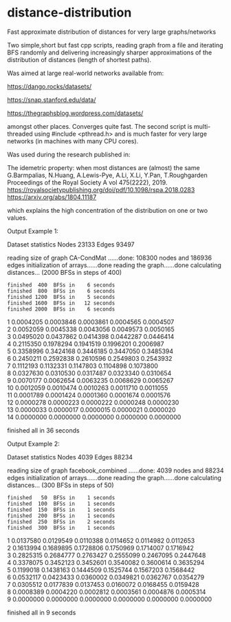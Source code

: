 # distance-distribution
Fast approximate distribution of distances for very large graphs/networks

Two simple,short but fast cpp scripts, reading graph from a file and iterating BFS randomly and delivering increasingly sharper  approximations of the distribution of distances (length of shortest paths). 

Was aimed at large real-world networks available from:

https://dango.rocks/datasets/

https://snap.stanford.edu/data/

https://thegraphsblog.wordpress.com/datasets/

amongst other places. Converges quite fast. The second script is multi-threaded using #include <pthread.h>
and is much faster for very large networks (in machines with many CPU cores).

Was used during the research published in:

The idemetric property: when most distances are (almost) the same
G.Barmpalias, N.Huang, A.Lewis-Pye, A.Li, X.Li, Y.Pan, T.Roughgarden
Proceedings of the Royal Society A vol 475(2222), 2019. 
https://royalsocietypublishing.org/doi/pdf/10.1098/rspa.2018.0283
https://arxiv.org/abs/1804.11187

which explains the high concentration of the distribution on one or two values.

Output Example 1:

Dataset statistics
Nodes	23133
Edges	93497

reading size of graph CA-CondMat ......done: 108300 nodes and 186936 edges
initialization of arrays......done
reading the graph......done
calculating distances... (2000 BFSs in steps of 400)

	finished  400  BFSs in    6 seconds
	finished  800  BFSs in    6 seconds
	finished 1200  BFSs in    5 seconds
	finished 1600  BFSs in   12 seconds
	finished 2000  BFSs in    6 seconds

  1     0.0004205    0.0003846    0.0003861    0.0004565    0.0004507  
  2     0.0052059    0.0045338    0.0043056    0.0049573    0.0050165  
  3     0.0495020    0.0437862    0.0414398    0.0442287    0.0446414  
  4     0.2115350    0.1978294    0.1941519    0.1996201    0.2006987  
  5     0.3358996    0.3424168    0.3446185    0.3447050    0.3485394  
  6     0.2450211    0.2592838    0.2610596    0.2549803    0.2543932  
  7     0.1112193    0.1132331    0.1147803    0.1104898    0.1073800  
  8     0.0327630    0.0310530    0.0317487    0.0323340    0.0310654  
  9     0.0070177    0.0062654    0.0063235    0.0068629    0.0065267  
 10     0.0012059    0.0010474    0.0010263    0.0011710    0.0011055  
 11     0.0001789    0.0001424    0.0001360    0.0001674    0.0001576  
 12     0.0000278    0.0000223    0.0000222    0.0000248    0.0000230  
 13     0.0000033    0.0000017    0.0000015    0.0000021    0.0000020  
 14     0.0000000    0.0000000    0.0000000    0.0000000    0.0000000  

finished all in 36 seconds

Output Example 2:

Dataset statistics
Nodes	4039
Edges	88234

reading size of graph facebook_combined ......done: 4039 nodes and 88234 edges
initialization of arrays......done
reading the graph......done
calculating distances... (300 BFSs in steps of 50)

	finished   50  BFSs in    1 seconds
	finished  100  BFSs in    1 seconds
	finished  150  BFSs in    1 seconds
	finished  200  BFSs in    1 seconds
	finished  250  BFSs in    2 seconds
	finished  300  BFSs in    1 seconds

  1     0.0137580    0.0129549    0.0110388    0.0114652    0.0114982    0.0112653  
  2     0.1613994    0.1689895    0.1728806    0.1750969    0.1714007    0.1716942  
  3     0.2825315    0.2684777    0.2763427    0.2555099    0.2467095    0.2447648  
  4     0.3378075    0.3452123    0.3452601    0.3540082    0.3600614    0.3635294  
  5     0.1199018    0.1438163    0.1444509    0.1525744    0.1567203    0.1568442  
  6     0.0532117    0.0423433    0.0360002    0.0349821    0.0362767    0.0354279  
  7     0.0305512    0.0177839    0.0137453    0.0160072    0.0168455    0.0159428  
  8     0.0008389    0.0004220    0.0002812    0.0003561    0.0004876    0.0005314  
  9     0.0000000    0.0000000    0.0000000    0.0000000    0.0000000    0.0000000  

finished all in 9 seconds
